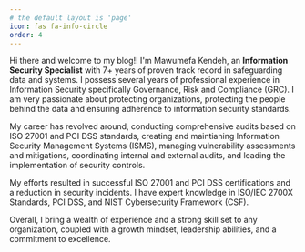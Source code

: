 ```yaml
---
# the default layout is 'page'
icon: fas fa-info-circle
order: 4
---
```


Hi there and welcome to my blog!! I'm Mawumefa Kendeh, an **Information Security Specialist** with 7+ years of proven track record in safeguarding data and systems. I possess several years of professional experience in Information Security specifically Governance, Risk and  Compliance (GRC). I am very passionate about protecting organizations, protecting the people behind the data and ensuring adherence to information security standards.

My career has revolved around, conducting comprehensive audits based on ISO 27001 and PCI DSS standards, creating and maintianing Information Security Management Systems (ISMS), managing vulnerability assessments and mitigations, coordinating internal and external audits, and leading the implementation of security controls. 

My efforts resulted in successful ISO 27001 and PCI DSS certifications and a reduction in security incidents. I have expert knowledge in ISO/IEC 2700X Standards, PCI DSS,  and NIST Cybersecurity Framework (CSF).

Overall, I bring a wealth of experience and a strong skill set to any organization, coupled with a growth mindset, leadership abilities, and a commitment to excellence.
